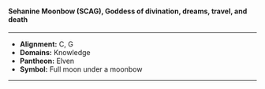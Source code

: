 #### Sehanine Moonbow (SCAG), Goddess of divination, dreams, travel, and death
___

- **Alignment:** C, G
- **Domains:** Knowledge
- **Pantheon:** Elven
- **Symbol:** Full moon under a moonbow
___
